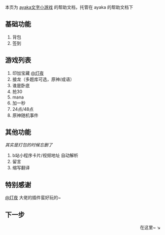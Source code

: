 本页为 [ayaka文字小游戏](https://github.com/bridgeL/nonebot-plugin-ayaka-games) 的帮助文档，托管在 ayaka 的帮助文档下

## 基础功能
1. 背包
2. 签到

## 游戏列表
1. 印加宝藏 [@灯夜](https://github.com/lunexnocty/Meiri)
2. 接龙（多题库可选，原神/成语）
3. 谁是卧底
4. 抢30
5. mana
6. 加一秒
7. 24点/48点
8. 原神随机事件

## 其他功能

*其实是打包的时候忘删了*

1. b站小程序卡片/视频地址 自动解析
2. 留言
3. 缩写翻译

## 特别感谢

[@灯夜](https://github.com/lunexnocty/Meiri) 大佬的插件蛮好玩的~

## 下一步

<div align="right">
    在这里~ ↘
</div>
